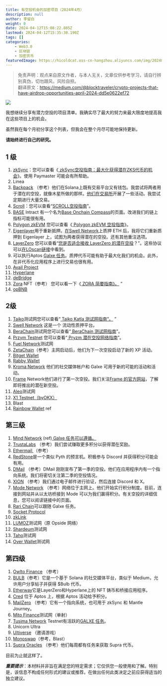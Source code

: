 ```yaml
---
title: 有空投机会的加密项目（2024年4月）
description: null
author: 李留白
weight: 0
date: 2024-04-12T15:08:22.805Z
lastmod: 2024-04-12T15:35:30.190Z
tags: []
categories:
    - Web3.0
    - 区块链
    - 加密货币
featuredImage: https://hicoldcat.oss-cn-hangzhou.aliyuncs.com/img/20240412231226.png
---
```


>免责声明：观点来自原文作者，与本人无关，文章仅供参考学习，请自行辨别真伪，切勿跟风，风险自担。<br/>
>翻译原文：https://medium.com/@blocktraveler/crypto-projects-that-have-airdrop-opportunities-april-2024-dd5e0622ef72

![](https://hicoldcat.oss-cn-hangzhou.aliyuncs.com/img/20240412231226.png)

我想继续分享有潜力空投的项目清单。我确实尽了最大的努力来最大限度地提高我在这些项目上的机会。

虽然我在每个月初分享这个列表，但我会在整个月尽可能地保持更新。

**请始终进行自己的研究。**

## 1 级

1. [zkSync](https://zksync.io/)：您可以查看《[ zkSync空投指南：最大化获得潜在ZKS代币的机会](https://medium.com/@blocktraveler/zksync-airdrop-guide-maximizing-chances-for-getting-potential-zks-token-fe3007c67bda)》。使用 Paymaster 可能会有所帮助。
2. Linea
3. [Backpack](https://backpack.exchange/refer/ca3ae147-84cb-49e8-8d88-16c19a3b4c09) （参考）他们在Solana上既有交易平台又有钱包。我尝试将两者用于潜在的空投，就像木星所做的那样。[他们在交易所](https://medium.com/r?url=https%3A%2F%2Fbackpack.exchange%2Frefer%2Fca3ae147-84cb-49e8-8d88-16c19a3b4c09)开展了一些活动。我尝试定期进行大量交易。
4. [Scroll](https://scroll.io/)：您可以查看“[SCROLL空投指南](https://medium.com/@blocktraveler/scroll-airdrop-guide-maximizing-chances-for-getting-potential-scroll-token-ebbf85733c9f)”。
5. [BASE](https://base.org/) Intract 有一个名为[Base Onchain Compass](https://www.intract.io/compass/base/explore?referralCode=275Ivn&referralSource=BASE_JOURNEY_PAGE&referralLink=https%3A%2F%2Fwww.intract.io%2Fcompass%2Fbase%2Fexplore%3FreferralCode%3DW2Q98X%26referralSource%3DBASE_JOURNEY_PAGE%26referralLink%3Dhttps%3A%2F%2Fwww.intract.io%2Fcompass%2Fbase%2Fexplore)的页面。改进我们的链上指标可能很有用。
6. [Polygon zkEVM](https://wallet.polygon.technology/) 您可以查看《[ Polygon zkEVM 空投指南](https://blocktraveler.medium.com/polygon-zkevm-guide-maximizing-chances-for-a-potential-airdrop-26f49b4a6cf8)》。
7. [Eigenlayer](https://app.eigenlayer.xyz/)用于重新抵押。[在Swell Network](https://app.swellnetwork.io/?ref=0xe4db0531a1e44eef1ccf01ce54b61628e2cd4a17)上质押 ETH 后，我将它们重新质押到 Eigenlayer 上，试图为两者获得潜在的空投。还有其他重注选项。
8. [LayerZero](https://layerzero.network/) 您可以查看“[您是否适合接收 LayerZero 的潜在空投](https://blocktraveler.medium.com/how-fit-are-you-to-receive-a-possible-airdrop-of-layerzero-9d36a2236fb6)？”。这些协议可以[在LOscan链接](https://layerzeroscan.com/protocol)中看到。
9. 可以执行Aptos [Galxe 任务](https://galxe.com/aptos/campaign/GCdqGtUtjw)。质押代币可能有助于最大化我们的机会。此外，在非代币化应用程序上进行交易也很有用。
10. [Avail Project](https://www.availproject.org/)
11. [Hyperlane](https://www.hyperlane.xyz/)
12. [deBridge](https://app.debridge.finance/)
13. [Zora](https://zora.co/invite/0xe8D058A13724F3daC8CD4928386e6F32c7286383) NFT（参考） 您可以看一下《[ ZORA 简要指南》。](https://medium.com/@blocktraveler/a-brief-guide-on-zora-for-a-potential-airdrop-4db8ae96c9e5) ”
14. [opBNB](https://opbnb.bnbchain.org/en)

## 2级

1. [Taiko](https://taiko.xyz/)测试网您可以查看“[ Taiko Katla 测试网指南”。](https://blocktraveler.medium.com/taiko-katla-testnet-alpha-6-is-now-live-02765ebe9b35) ”
2. [Swell Network](https://app.swellnetwork.io/restake) 这是一个 流动性质押平台。
3. [BeraChain](https://www.berachain.com/)测试网您可以查看“[ BeraChain 测试网指南](https://medium.com/@blocktraveler/a-brief-guide-on-berachain-testnet-de6e69e5dc29)”。
4. [Przym Testnet](https://testnet.pryzm.zone/) 您可以查看“[ Pryzm 潜在空投网络指南](https://blocktraveler.medium.com/pryzm-potential-airdrop-96fe713f990d)”。
5. [Fuel Network](https://www.fuel.network/)测试网
6. [ZetaChain](https://hub.zetachain.com/xp?code=YWRkcmVzcz0weGU0ZEIwNTMxYTFlNDRlZWYxQ0NGMDFDRTU0YjYxNjI4ZTJDRDRhMTcmZXhwaXJhdGlvbj0xNzA2OTQ0ODkwJnI9MHg2Y2RmZWVjZmMzZWE3YWNkODIwMjNhODQzNDEwYmFjMTJiMWQyZmVjNWE0OGZlMzcyZmZkOWM1N2RhZmIyZWM5JnM9MHgxYWZjNDlmZTY0ZjJlZWY4NTY1NDIwNzA0NjQwN2Y1Yjc0ZTcyNzViNDYxYWQ3MGY2YTk0MjVhODYxN2M3MTA2JnY9Mjg%3D)（参考）主网启动后，他们为下一次空投启动了新的 XP 活动。
7. [Bitget Wallet ](https://web3.bitget.com/bwb-airdrop)
8. [Rabby Wallet](https://rabby.io/)
9. [Kroma Network](https://kroma.network/) 他们的社交媒体帐户和 Galxe 可用于新的可能的活动和活动。
10. [Frame](https://www.frame.xyz/) Network他们进行了第一次空投。我们关注[Frame 的官方网站](https://www.frame.xyz/quests)，了解即将推出的潜在新空投。
11. [Aleo](https://aleo.org/)测试网
12. [X1 Testnet（byOKX）](https://www.okx.com/x1/bridge-test#fromChainId=195)
13. Blast
14. [Rainbow Wallet](https://www.rainbow.me/points?ref=FJTRMF) ref

## 第三级

1. [Mind Network](https://linktr.ee/mindnetwork_xyz) (ref)[ Galxe 任务可以遵循。](https://galxe.com/MindNetwork/campaign/GCrkqttP6P?referral_code=GRFr2Jxk66m_W6NnJsLHc6dg7g48nXfLWFg3YVJKRp9grGv)
2. [TrustaLabs](https://trustgo.trustalabs.ai/search?s=N6JGYSF) （参考）我们尝试赚取更多积分以获得潜在奖励。
3. [Ethermail ](https://ethermail.io/?afid=6423e4fed7963271db182c06) （参考）
4. [RedStone](https://redstone.finance/)是一个类似 Pyth 的预言机。积极参与 Discord 并获得积分可能会有用。
5. [DMail](https://mail.dmail.ai/login?icode=1360498) （参考）DMail 刚刚宣布了第一季的空投。他们在应用程序内有一个指向系统。我们将密切关注第二季的空投情况。
6. [XION](https://xion.bonusblock.io/?r=mfvJ5gpa) （参考）我们通过电子邮件进行验证，然后连接 Discord 和 X。
7. [Mode Network](https://ref.mode.network/bl3W9r) （参考）网络位于主网上。他们开始实行积分制度。目前，连接到网站并从以太坊桥接到 Mode 可以为我们赢得积分。有关空投的详细信息，您可以阅读链接中的页面。
8. [Rari Chain](https://rari.foundation/)可以跟随 Galxe 任务。
9. [Socket Protocol](https://www.socket.tech/)
10. [zkLink](https://zk.link/)
11. [LUMOZ](https://lumoz.org/)测试网（原 Opside 网络）
12. [Shardeum](https://shardeum.org/)测试网
13. [Taho](https://app.taho.xyz/)测试网
14. [Over Wallet](https://mobile.over.network/en/invite/WSCWXVSJ4Q)测试网

## 第四级

1. [Owlto Finance](https://owlto.finance/?ref=0xe8D058A13724F3daC8CD4928386e6F32c7286383) （参考）
2. [BULB](https://www.bulbapp.io/?referral_code=z9plr5)（参考）它是一个基于 Solana 的社交媒体平台，类似于 Medium，允许用户分享帖子并获得 $Bulb 代币。
3. [Etherway](https://www.etherway.io/)它是LayerZero和Hyperlane上的 NFT 铸币和桥接应用程序。
4. [Cred](https://cred.townesquare.xyz/credPoints) 位于 Aptos 上，根据 Aptos 活动给予积分。
5. [MailZero](https://www.mailzero.network/fomo?currentRound=%3Fearneth%3D621330) （参考）它有一个指向系统，也可用于 zkSync 和 Mantle Journey。
6. [Mito Finance](https://mito.fi/)测试网（单射）
7. [Tusima Network](https://tusima.network/) Testnet有活跃的[GALXE 任务](https://galxe.com/TusimaNetwork/campaign/GCffaUFJwT?referral_code=GRFr2JRvZGHyEyIqpsLHc6dgwyWd-DNDkXIxhkLUzQl7SMi)。
8. Unicorn Ultra
9. [Ultiverse](http://pilot.ultiverse.io) （邀请游戏）
10. [Monoswap](https://www.monoswap.io/#/swap/ref=yx9vb9)（参考，Blast）
11. [Supra Oracles](https://supraoracles.com/blastoff?ref=7786d-317940) （参考）他们每周都有任务来获取 Supra 代币。

目前为止就这样了。

***重要提示***：本材料并非旨在满足您的特定需求；它仅供您一般使用和了解。特别是，该信息不构成任何形式的建议或推荐。在做出任何此类决定之前应获得适当的独立建议。